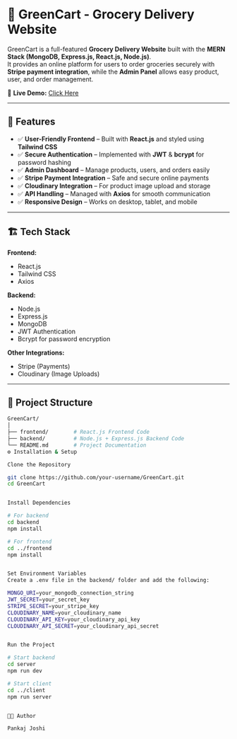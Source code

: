 # 🛒 GreenCart - Grocery Delivery Website  

GreenCart is a full-featured **Grocery Delivery Website** built with the **MERN Stack (MongoDB, Express.js, React.js, Node.js)**.  
It provides an online platform for users to order groceries securely with **Stripe payment integration**, while the **Admin Panel** allows easy product, user, and order management.  

🚀 **Live Demo:** [Click Here](https://green-cart-pankaj-grocery-app.vercel.app/)  

---

## 📌 Features  

- ✅ **User-Friendly Frontend** – Built with **React.js** and styled using **Tailwind CSS**  
- ✅ **Secure Authentication** – Implemented with **JWT** & **bcrypt** for password hashing  
- ✅ **Admin Dashboard** – Manage products, users, and orders easily  
- ✅ **Stripe Payment Integration** – Safe and secure online payments  
- ✅ **Cloudinary Integration** – For product image upload and storage  
- ✅ **API Handling** – Managed with **Axios** for smooth communication  
- ✅ **Responsive Design** – Works on desktop, tablet, and mobile  

---

## 🏗️ Tech Stack  

**Frontend:**  
- React.js  
- Tailwind CSS  
- Axios  

**Backend:**  
- Node.js  
- Express.js  
- MongoDB  
- JWT Authentication  
- Bcrypt for password encryption  

**Other Integrations:**  
- Stripe (Payments)  
- Cloudinary (Image Uploads)  

---

## 📂 Project Structure  

```bash
GreenCart/
│
├── frontend/        # React.js Frontend Code
├── backend/         # Node.js + Express.js Backend Code
└── README.md        # Project Documentation
⚙️ Installation & Setup

Clone the Repository

git clone https://github.com/your-username/GreenCart.git
cd GreenCart


Install Dependencies

# For backend
cd backend
npm install

# For frontend
cd ../frontend
npm install


Set Environment Variables
Create a .env file in the backend/ folder and add the following:

MONGO_URI=your_mongodb_connection_string
JWT_SECRET=your_secret_key
STRIPE_SECRET=your_stripe_key
CLOUDINARY_NAME=your_cloudinary_name
CLOUDINARY_API_KEY=your_cloudinary_api_key
CLOUDINARY_API_SECRET=your_cloudinary_api_secret


Run the Project

# Start backend
cd server
npm run dev

# Start client
cd ../client
npm run server


👨‍💻 Author

Pankaj Joshi



